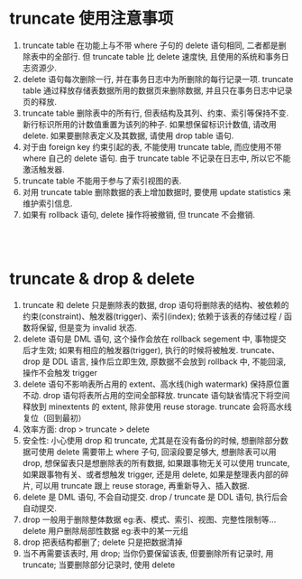 # truncate 使用注意事项

1. truncate table 在功能上与不带 where 子句的 delete 语句相同, 二者都是删除表中的全部行. 但 truncate table 比 delete 速度快, 且使用的系统和事务日志资源少.
2. delete 语句每次删除一行, 并在事务日志中为所删除的每行记录一项. truncate table 通过释放存储表数据所用的数据页来删除数据, 并且只在事务日志中记录页的释放.
3. truncate table 删除表中的所有行, 但表结构及其列、约束、索引等保持不变. 新行标识所用的计数值重置为该列的种子. 如果想保留标识计数值, 请改用 delete. 如果要删除表定义及其数据, 请使用 drop table 语句.
4. 对于由 foreign key 约束引起的表, 不能使用 truncate table, 而应使用不带 where 自己的 delete 语句. 由于 truncate table 不记录在日志中, 所以它不能激活触发器.
5. truncate table 不能用于参与了索引视图的表.
6. 对用 truncate table 删除数据的表上增加数据时, 要使用 update statistics 来维护索引信息.
7. 如果有 rollback 语句, delete 操作将被撤销, 但 truncate 不会撤销.

<br><br>

# truncate & drop & delete

1. truncate 和 delete 只是删除表的数据, drop 语句将删除表的结构、被依赖的约束(constraint)、触发器(trigger)、索引(index); 依赖于该表的存储过程 / 函数将保留, 但是变为 invalid 状态.
2. delete 语句是 DML 语句, 这个操作会放在 rollback segement 中, 事物提交后才生效; 如果有相应的触发器(trigger), 执行的时候将被触发. truncate、drop 是 DDL 语言, 操作后立即生效, 原数据不会放到 rollback 中, 不能回滚, 操作不会触发 trigger
3. delete 语句不影响表所占用的 extent、高水线(high watermark) 保持原位置不动. drop 语句将表所占用的空间全部释放. truncate 语句缺省情况下将空间释放到 minextents 的 extent, 除非使用 reuse storage. truncate 会将高水线复位（回到最初）
4. 效率方面: drop > truncate > delete
5. 安全性: 小心使用 drop 和 truncate, 尤其是在没有备份的时候, 想删除部分数据可使用 delete 需要带上 where 子句, 回滚段要足够大, 想删除表可以用 drop, 想保留表只是想删除表的所有数据, 如果跟事物无关可以使用 truncate, 如果跟事物有关、或者想触发 trigger, 还是用 delete, 如果是整理表内部的碎片, 可以用 truncate 跟上 reuse storage, 再重新导入、插入数据.
6. delete 是 DML 语句, 不会自动提交. drop / truncate 是 DDL 语句, 执行后会自动提交.
7. drop 一般用于删除整体数据 eg:表、模式、索引、视图、完整性限制等... delete 用户删除局部性数据 eg:表中的某一元组
8. drop 把表结构都删了; delete 只是把数据清掉
9. 当不再需要该表时, 用 drop; 当你仍要保留该表, 但要删除所有记录时, 用 truncate; 当要删除部分记录时, 使用 delete

<br>
